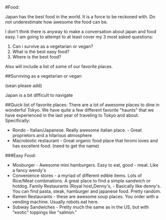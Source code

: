#Food:

Japan has the best food in the world. It is a force to be reckoned with. Do not underestimate how awesome the food can be. 

I don't think there is anyway to make a conversation about japan and food easy. I am going to attempt to at least cover my 3 most asked questions:

1. Can i survive as a vegetarian or vegan?
2. What is the best easy food?
3. Where is the best food?

Also will include a list of some of our favorite places. 

##Surviving as a vegetarian or vegan

(sean please add)

Japan is a bit difficult to navigate 


##Quick list of favorite places:
There are a lot of awesome places to dine in wonderful Tokyo. We have quite a few different favorite "haunts" that we have experienced in the last year of traveling to Tokyo and about. Specifically:

- Rondo - Italian/Japanese. Really awesome italian place. - Great proprietors and a hilarious atmosphere
- Macrobiotic restaurant - Great organic food place that hiromi loves and has excellent food. (need to get the name)


###Easy Food:

- Mosburger - Awesome mini hamburgers. Easy to eat, good - meat. Like a fancy wendy's
- Convenience stores - a myriad of different edible items. Lots of Rice/Meat combinations. A great place to find a simple sandwich or hotdog.
Family Restaurants (Royal host,Denny's,   - Basically like denny's. You can find pasta, steak, hamburger and japanese food. Pretty random.
- Ramen Restaurants - these are awesome soup places. You order with a vending machine. Usually robots eat here.
- Subway Sandwiches - Pretty much the same as in the US, but with "exotic" toppings like "salmon."


